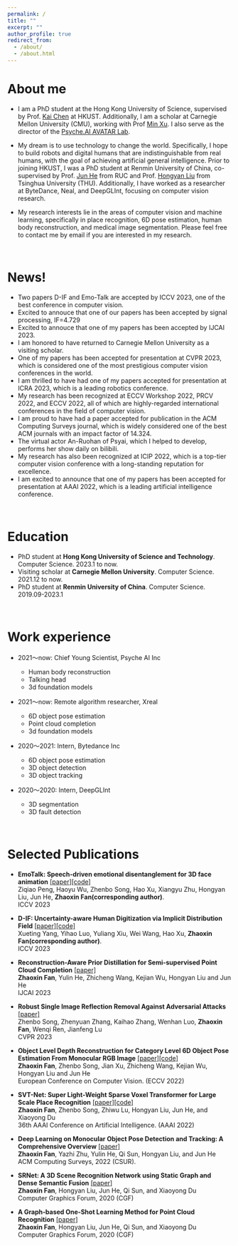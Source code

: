 ```yaml
---
permalink: /
title: ""
excerpt: ""
author_profile: true
redirect_from: 
  - /about/
  - /about.html
---
```


About me
======

* I am a PhD student at the Hong Kong University of Science, supervised by Prof. [Kai Chen](https://cse.hkust.edu.hk/~kaichen/) at HKUST. Additionally, I am a scholar at Carnegie Mellon University (CMU), working with Prof [Min Xu](https://xulabs.github.io/group/). I also serve as the director of the  [Psyche.AI AVATAR Lab](https://www.psyai.com/home).

* My dream is to use technology to change the world. Specifically, I hope to build robots and digital humans that are indistinguishable from real humans, with the goal of achieving artificial general intelligence. Prior to joining HKUST, I was a PhD student at Renmin University of China, co-supervised by Prof. [Jun He](http://info.ruc.edu.cn/jsky/szdw/ajxjgcx/jsjkxyjsx1/js2/758fdda1a0354792847b9e69d1289f6f.htm) from RUC and Prof. [Hongyan Liu](https://www.sem.tsinghua.edu.cn/info/1210/32067.htm) from Tsinghua University (THU). Additionally, I have worked as a researcher at ByteDance, Neal, and DeepGLInt, focusing on computer vision research.

* My research interests lie in the areas of computer vision and machine learning, specifically in place recognition, 6D pose estimation, human body reconstruction, and medical image segmentation. Please feel free to contact me by email if you are interested in my research.


<br>

News!
======
* Two papers D-IF and Emo-Talk are accepted by ICCV 2023, one of the best conference in computer vision.
*  Excited to annouce that one of our  papers has been accepted by signal processing, IF=4.729
*  Excited to annouce that one of my papers has been accepted by IJCAI 2023.
*  I am honored to have returned to Carnegie Mellon University as a visiting scholar.
*  One of my papers has been accepted for presentation at CVPR 2023, which is considered one of the most prestigious computer vision conferences in the world.
* I am thrilled to have had one of my papers accepted for presentation at ICRA 2023, which is a leading robotics conference.
*  My research has been recognized at ECCV Workshop 2022, PRCV 2022, and ECCV 2022, all of which are highly-regarded international conferences in the field of computer vision.
*  I am proud to have had a paper accepted for publication in the ACM Computing Surveys journal, which is widely considered one of the best ACM journals with an impact factor of 14.324.
*  The virtual actor An-Ruohan of Psyai, which I helped to develop, performs her show daily on bilibili.
*  My research has also been recognized at ICIP 2022, which is a top-tier computer vision conference with a long-standing reputation for excellence.
* I am excited to announce that one of my papers has been accepted for presentation at AAAI 2022, which is a leading artificial intelligence conference.

<br>

Education
======
* PhD student at **Hong Kong University of Science and Technology**. Computer Science. 2023.1 to now.
* Visiting scholar at **Carnegie Mellon University**. Computer Science. 2021.12 to now.
* PhD student at **Renmin University of China**. Computer Science. 2019.09-2023.1

<br>

Work experience
======
* 2021～now:  Chief Young Scientist, Psyche AI Inc
  * Human body reconstruction
  * Talking head
  * 3d foundation models

* 2021～now: Remote algorithm researcher, Xreal
  * 6D object pose estimation
  * Point cloud completion
  * 3d foundation models
 
* 2020～2021: Intern, Bytedance Inc
  * 6D object pose estimation
  * 3D object detection
  * 3D object tracking
 
* 2020～2020: Intern, DeepGLInt
   * 3D segmentation
   * 3D fault detection

<br>



Selected Publications
======
* **EmoTalk: Speech-driven emotional disentanglement for 3D face animation** [[paper]](https://arxiv.org/pdf/2303.11089.pdf)[[code]](https://github.com/ZiqiaoPeng/EmoTalk)   
Ziqiao Peng, Haoyu Wu, Zhenbo Song, Hao Xu, Xiangyu Zhu, Hongyan Liu, Jun He, **Zhaoxin Fan(corresponding author)**.  
ICCV 2023

* **D-IF: Uncertainty-aware Human Digitization via Implicit Distribution Field** [[paper]](https://arxiv.org/pdf/2303.11089.pdf)[[code]](https://github.com/ZiqiaoPeng/EmoTalk)   
Xueting Yang, Yihao Luo, Yuliang Xiu, Wei Wang, Hao Xu, **Zhaoxin Fan(corresponding author)**.  
ICCV 2023

* **Reconstruction-Aware Prior Distillation for Semi-supervised Point Cloud Completion** [[paper]](https://arxiv.org/pdf/2204.09186.pdf)  
**Zhaoxin Fan**, Yulin He, Zhicheng Wang, Kejian Wu, Hongyan Liu and Jun He  
IJCAI 2023

* **Robust Single Image Reflection Removal Against Adversarial Attacks** [[paper]](https://openaccess.thecvf.com/content/CVPR2023/papers/Song_Robust_Single_Image_Reflection_Removal_Against_Adversarial_Attacks_CVPR_2023_paper.pdf)    
Zhenbo Song, Zhenyuan Zhang, Kaihao Zhang, Wenhan Luo, **Zhaoxin Fan**, Wenqi Ren, Jianfeng Lu   
CVPR 2023

* **Object Level Depth Reconstruction for Category Level 6D Object Pose Estimation From Monocular RGB Image** [[paper]](https://arxiv.org/pdf/2204.01586.pdf)[[code]](https://github.com/FANzhaoxin666/OLD_Net_release)       
**Zhaoxin Fan**, Zhenbo Song, Jian Xu, Zhicheng Wang, Kejian Wu, Hongyan Liu and Jun He  
European Conference on Computer Vision. (ECCV 2022)

* **SVT-Net: Super Light-Weight Sparse Voxel Transformer for Large Scale Place Recognition** [[paper]](https://arxiv.org/pdf/2105.00149.pdf)[[code]](https://github.com/ZhenboSong/SVTNet)    
**Zhaoxin Fan**, Zhenbo Song, Zhiwu Lu, Hongyan Liu, Jun He, and Xiaoyong Du  
36th AAAI Conference on Artificial Intelligence. (AAAI 2022)

* **Deep Learning on Monocular Object Pose Detection and Tracking: A Comprehensive Overview** [[paper]](https://arxiv.org/pdf/2105.14291.pdf)  
**Zhaoxin Fan**, Yazhi Zhu, Yulin He, Qi Sun, Hongyan Liu, and Jun He  
ACM Computing Surveys, 2022 (CSUR).

* **SRNet: A 3D Scene Recognition Network using Static Graph and Dense Semantic Fusion** [[paper]](https://onlinelibrary.wiley.com/doi/abs/10.1111/cgf.14146)    
**Zhaoxin Fan**, Hongyan Liu, Jun He, Qi Sun, and Xiaoyong Du  
Computer Graphics Forum, 2020  (CGF)


* **A Graph‐based One‐Shot Learning Method for Point Cloud Recognition** [[paper]](https://onlinelibrary.wiley.com/doi/abs/10.1111/cgf.14147)    
**Zhaoxin Fan**, Hongyan Liu, Jun He, Qi Sun, and Xiaoyong Du  
Computer Graphics Forum, 2020  (CGF)


<br>




